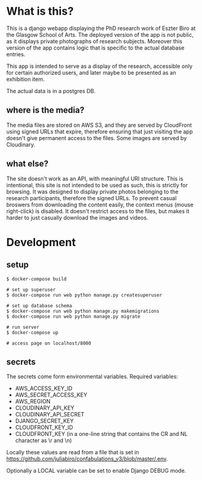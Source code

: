 # What is this?

This is a django webapp displaying the PhD research work of Eszter Biro at the Glasgow School of Arts. The deployed version of the app is not public, as it displays private photographs of research subjects. Moreover this version of the app contains logic that is specific to the actual database entries. 

This app is intended to serve as a display of the research, accessible only for certain authorized users, and later maybe to be presented as an exhibition item. 

The actual data is in a postgres DB. 

## where is the media?

The media files are stored on AWS S3, and they are served by CloudFront using signed URLs that expire, therefore ensuring that just visiting the app doesn't give permanent access to the files. Some images are served by Cloudinary. 

## what else?
The site doesn't work as an API, with meaningful URI structure. This is intentional, this site is not intended to be used as such, this is strictly for browsing. It was designed to display private photos belonging to the research participants, therefore the signed URLs. To prevent casual broswers from downloading the content easily, the context menus (mouse right-click) is disabled. It doesn't restrict access to the files, but makes it harder to just casually download the images and videos. 

# Development

## setup

```
$ docker-compose build

# set up superuser
$ docker-compose run web python manage.py createsuperuser

# set up database schema
$ docker-compose run web python manage.py makemigrations
$ docker-compose run web python manage.py migrate
 
# run server
$ docker-compose up

# access page on localhost/8000
```

## secrets

The secrets come form environmental variables. Required variables:
 - AWS_ACCESS_KEY_ID
 - AWS_SECRET_ACCESS_KEY
 - AWS_REGION
 - CLOUDINARY_API_KEY
 - CLOUDINARY_API_SECRET
 - DJANGO_SECRET_KEY
 - CLOUDFRONT_KEY_ID
 - CLOUDFRONT_KEY (in a one-line string that contains the CR and NL character as \r and \n)
 
 Locally these values are read from a file that is set in https://github.com/juliabiro/confabulations_v3/blob/master/.env. 

Optionally a LOCAL variable can be set to enable Django DEBUG mode. 



